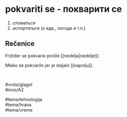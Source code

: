 # pokvariti se - покварити се

1. сломаться
2. испортиться (о еде,, погоде и т.п.)

## Rečenice

Frižider se pokvario prošle [[nedelja|nedelje]].

Mleko se pokvarilo jer je stajalo [[napolju]].

<br>

#vrsta/glagol  
#nivo/A2  

#tema/tehnologija  
#tema/hrana  
#tema/vreme  

